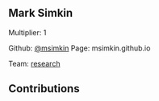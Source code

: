 
## Mark Simkin
Multiplier: 1

Github: [@msimkin](https://github.com/msimkin)
Page: msimkin.github.io

Team: [research](https://github.com/msimkin/pglanding-mark/blob/main/README.md)

## Contributions
